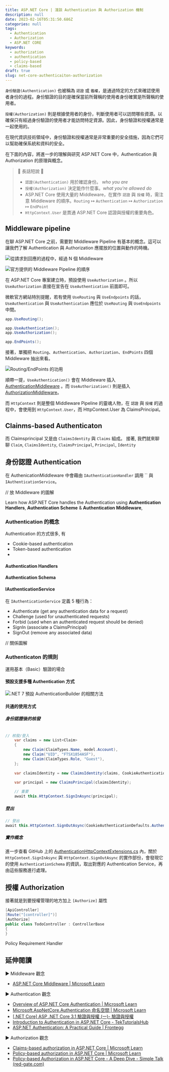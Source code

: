 ```yaml
---
title: ASP.NET Core | 淺談 Authentication 與 Authorization 機制
description: null
date: 2023-02-16T05:31:50.686Z
categories: null
tags:
  - Authentication
  - Authorization
  - ASP.NET CORE
keywords:
  - authorization
  - authentication
  - policy-based
  - claims-based
draft: true
slug: net-core-authenticaiton-authorization
---
```


`身份驗證(Authentication)` 也被稱為 `認證` 或 `鑑權`，是通過特定的方式來確認使用者身份的過程。身份驗證的目的是確保當前所聲稱的使用者身份確實是所聲稱的使用者。

`授權(Authorization)` 則是根據使用者的身份，判斷使用者可以訪問哪些資源。以確保只有經過身份驗證的使用者才能訪問特定資源。因此，身份驗證和授權通常是一起使用的。

在現代資訊技術領域中，身份驗證和授權通常是非常重要的安全措施，因為它們可以幫助確保系統和資料的安全。

在下面的內容，將進一步的理解與研究 ASP.NET Core 中，Authentication 與 Authorization 的原理與概念。

> 🔖 長話短說 🔖
>
> - `認證(Authentication)` 用於確認身份。 *who you are*
> - `授權(Authorization)` 決定能作什麼事。*what you're allowed do*
> - ASP.NET Core 使用大量的 Middleware，在實作 `認證` 與 `授權` 時，需注意 Middleware 的順序。`Routing` ↦ `Authentication` ↦ `Authorization` ↦ `EndPoint`
> - `HttpContext.User` 是貫通 ASP.NET Core 認證與授權的重要角色。

<!--more-->

## Middleware pipeline

在聊 ASP.NET Core 之前，需要對 Middleware Pipeline 有基本的概念。這可以讓我們了解 Authentication 與 Authorization 應擺放的位置與動作的時機。

![從請求到回應的過程中，經過 N 個 Middleware](images/request-response-middleware-pipeline.png)

![官方提供的 Middleware Pipeline 的順序](images/middleware-pipeline.svg)

在 ASP.NET Core 專案建立時，預設使用 `UseAuthorization` 。所以 `UseAuthorization` 直接在宣告在 `UseAuthentication` 前面即可。

微軟官方網站特別提醒，若有使用 `UseRouting` 與 `UseEndpoints` 的話，`UseAuthentication` 與 `UseAuthentication` 應位於 `UseRouting` 與 `UseEndpoints` 中間。

```c#
app.UseRouting();

app.UseAuthentication();
app.UseAuthorization();

app.EndPoints();
```

接著，單獨把 `Routing`、`Authentication`、`Authorization`、`EndPoints` 四個 Middleware  抽出來看。

![Routing/EndPoints 的功用](images/middleware-active-initial.png)

順帶一提，`UseAuthentication()` 會在 Middleware 插入 [AuthenticationMiddleware](https://github.com/dotnet/aspnetcore/blob/main/src/Security/Authentication/Core/src/AuthenticationMiddleware.cs) 。而 `UseAuthorization()` 則是插入 [AuthorizationMiddleware](https://github.com/dotnet/aspnetcore/blob/main/src/Security/Authorization/Policy/src/AuthorizationMiddleware.cs)。

而 `HttpContext` 則是整個 Middleware Pipeline 的靈魂人物，在 `認證` 與 `授權` 的過程中，會使用到 `HttpContext.User`，而 HttpContext.User 為 ClaimsPrincipal。

## Clainms-based Authenticaton

而 Claimsprincipal 又是由 `ClaimsIdentity` 與 `Claims` 組成。
接著, 我們就來聊聊 `Claim`, `ClaimsIdentity`, `ClaimsPrincipal`, `Principal`, `Identity`

## 身份認證 Authentication

在 AuthenicationMiddleware 中會藉由 `IAuthenticationHandler` 調用 `` 與 `IAuthenticationService`。

// 放 Middleware 的圖解

Learn how ASP.NET Core handles the Authentication using **Authentication Handlers**, **Authentication Scheme** & **Authentication Middleware**,

### Authentication 的概念

Authentication 的方式很多, 有

- Cookie-based authentication
- Token-based authentication
- 

#### Authentication Handlers

#### Authentication Schema

#### IAuthenticationService

在 `IAuthenticationService` 定義 5 種行為：

- Authenticate (get any authentication data for a request)
- Challenge (used for unauthenticated requests)
- Forbid (used when an authenticated request should be denied)
- SignIn (associate a ClaimsPrincipal)
- SignOut (remove any associated data)

// 關係圖解

### Authenticaton 的規則

運用基本（Basic）驗證的場合

#### 預設支援多種 Authentication 方式

![.NET 7 預設 AuthenticationBuilder 的相關方法](images/support-authentication-method.png)

#### 共通的使用方式

##### 身份認證後的核發

```C#

// 核發/登入
    var claims = new List<Claim>  
    {  
        new Claim(ClaimTypes.Name, model.Account),  
        new Claim("UID", "FTSX1854ASF"),  
        new Claim(ClaimTypes.Role, "Guest"),  
    };  
  
    var claimsIdentity = new ClaimsIdentity(claims, CookieAuthenticationDefaults.AuthenticationScheme);  
  
    var principal = new ClaimsPrincipal(claimsIdentity);  

    // 重要
    await this.HttpContext.SignInAsync(principal);
```

##### 登出

```C#
// 登出
await this.HttpContext.SignOutAsync(CookieAuthenticationDefaults.AuthenticationScheme);
```

##### 實作概念

進一步查看 GitHub 上的 [AuthenticationHttpContextExtensions.cs](https://github.com/dotnet/aspnetcore/blob/main/src/Http/Authentication.Abstractions/src/AuthenticationHttpContextExtensions.cs) 內，關於 `HttpContext.SignInAsync` 與 `HttpContext.SignOutAsync` 的實作部份，會發現它的使用 `AuthenticationSchema` 的資訊，取出對應的 Authentication Service，再由這些服務進行處理。

## 授權 Authorization

接著就是到要授權管理的地方加上 `[Authorize]` 屬性

```c#
[ApiController]  
[Route("[controller]")]  
[Authorize]  
public class TodoController : ControllerBase  
{  
}
```

Policy
Requirement
Handler

## 延伸閱讀

▶ Middleware 觀念

- [ASP.NET Core Middleware | Microsoft Learn](https://learn.microsoft.com/en-us/aspnet/core/fundamentals/middleware/?view=aspnetcore-7.0)

▶ Authentication 觀念

- [Overview of ASP.NET Core Authentication | Microsoft Learn](https://learn.microsoft.com/en-us/aspnet/core/security/authentication/?view=aspnetcore-7.0)
- [Microsoft.AspNetCore.Authentication 命名空間 | Microsoft Learn](https://learn.microsoft.com/zh-tw/dotnet/api/microsoft.aspnetcore.authentication?view=aspnetcore-7.0)
- [[.NET Core] ASP .NET Core 3.1 驗證與授權 (一)- 驗證與授權](https://blogger.tigernaxo.com/post/dotnetcore31/auth/auth_guild_1/)
- [Introduction to Authentication in ASP.NET Core - TekTutorialsHub](https://www.tektutorialshub.com/asp-net-core/authentication-in-asp-net-core/)
- [ASP.NET Authentication: A Practical Guide | Frontegg](https://frontegg.com/blog/asp-net-authentication)

▶ Authorization 觀念

- [Claims-based authorization in ASP.NET Core | Microsoft Learn](https://learn.microsoft.com/en-us/aspnet/core/security/authorization/claims?view=aspnetcore-7.0)
- [Policy-based authorization in ASP.NET Core | Microsoft Learn](https://learn.microsoft.com/en-us/aspnet/core/security/authorization/policies?view=aspnetcore-7.0)
- [Policy-based Authorization in ASP.NET Core - A Deep Dive - Simple Talk (red-gate.com)](https://www.red-gate.com/simple-talk/development/dotnet-development/policy-based-authorization-in-asp-net-core-a-deep-dive/)
